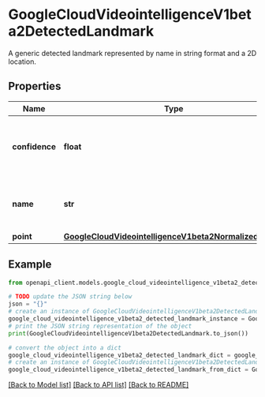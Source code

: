 # GoogleCloudVideointelligenceV1beta2DetectedLandmark

A generic detected landmark represented by name in string format and a 2D location.

## Properties

Name | Type | Description | Notes
------------ | ------------- | ------------- | -------------
**confidence** | **float** | The confidence score of the detected landmark. Range [0, 1]. | [optional] 
**name** | **str** | The name of this landmark, for example, left_hand, right_shoulder. | [optional] 
**point** | [**GoogleCloudVideointelligenceV1beta2NormalizedVertex**](GoogleCloudVideointelligenceV1beta2NormalizedVertex.md) |  | [optional] 

## Example

```python
from openapi_client.models.google_cloud_videointelligence_v1beta2_detected_landmark import GoogleCloudVideointelligenceV1beta2DetectedLandmark

# TODO update the JSON string below
json = "{}"
# create an instance of GoogleCloudVideointelligenceV1beta2DetectedLandmark from a JSON string
google_cloud_videointelligence_v1beta2_detected_landmark_instance = GoogleCloudVideointelligenceV1beta2DetectedLandmark.from_json(json)
# print the JSON string representation of the object
print(GoogleCloudVideointelligenceV1beta2DetectedLandmark.to_json())

# convert the object into a dict
google_cloud_videointelligence_v1beta2_detected_landmark_dict = google_cloud_videointelligence_v1beta2_detected_landmark_instance.to_dict()
# create an instance of GoogleCloudVideointelligenceV1beta2DetectedLandmark from a dict
google_cloud_videointelligence_v1beta2_detected_landmark_from_dict = GoogleCloudVideointelligenceV1beta2DetectedLandmark.from_dict(google_cloud_videointelligence_v1beta2_detected_landmark_dict)
```
[[Back to Model list]](../README.md#documentation-for-models) [[Back to API list]](../README.md#documentation-for-api-endpoints) [[Back to README]](../README.md)


